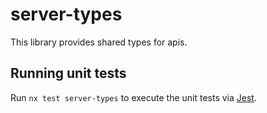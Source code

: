 # server-types

This library provides shared types for apis.

## Running unit tests

Run `nx test server-types` to execute the unit tests via [Jest](https://jestjs.io).
